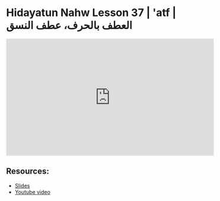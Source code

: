 # Hidayatun Nahw Lesson 37 | 'atf | العطف بالحرف، عطف النسق

<iframe width="560" height="315" src="https://www.youtube-nocookie.com/embed/N3jrg7tlr4Q?start=0" frameborder="0" allow="accelerometer; autoplay; encrypted-media; gyroscope; picture-in-picture" allowfullscreen="allowfullscreen"></iframe><BR>



## Resources:
- [Slides](https://github.com/arshare/resources_balagha_pdfs)
- [Youtube video](https://www.youtube.com/watch?v=N3jrg7tlr4Q&list=PLzn0qdi6JpdtdAyaM2yvvY1Yk9i4EpLHD&index=98)
